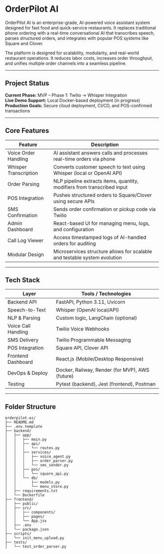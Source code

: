 # OrderPilot AI

OrderPilot AI is an enterprise-grade, AI-powered voice assistant system designed for fast food and quick-service restaurants. It replaces traditional phone ordering with a real-time conversational AI that transcribes speech, parses structured orders, and integrates with popular POS systems like Square and Clover.

The platform is designed for scalability, modularity, and real-world restaurant operations. It reduces labor costs, increases order throughput, and unifies multiple order channels into a seamless pipeline.

---

## Project Status

**Current Phase:** MVP – Phase 1: Twilio → Whisper Integration  
**Live Demo Support:** Local Docker-based deployment (in progress)  
**Production Goals:** Secure cloud deployment, CI/CD, and POS-confirmed transactions

---

## Core Features

| Feature               | Description                                                                 |
|-----------------------|-----------------------------------------------------------------------------|
| Voice Order Handling  | AI assistant answers calls and processes real-time orders via phone         |
| Whisper Transcription | Converts customer speech to text using Whisper (local or OpenAI API)       |
| Order Parsing         | NLP pipeline extracts items, quantity, modifiers from transcribed input     |
| POS Integration       | Pushes structured orders to Square/Clover using secure APIs                 |
| SMS Confirmation      | Sends order confirmation or pickup code via Twilio                         |
| Admin Dashboard       | React-based UI for managing menu, logs, and configuration                   |
| Call Log Viewer       | Access timestamped logs of AI-handled orders for auditing                   |
| Modular Design        | Microservices structure allows for scalable and testable system evolution   |

---

## Tech Stack

| Layer               | Tools / Technologies                                 |
|---------------------|------------------------------------------------------|
| Backend API         | FastAPI, Python 3.11, Uvicorn                         |
| Speech-to-Text      | Whisper (OpenAI local/API)                           |
| NLP & Parsing       | Custom logic, LangChain (optional)                   |
| Voice Call Handling | Twilio Voice Webhooks                                |
| SMS Delivery        | Twilio Programmable Messaging                        |
| POS Integration     | Square API, Clover API                               |
| Frontend Dashboard  | React.js (Mobile/Desktop Responsive)                 |
| DevOps & Deploy     | Docker, Railway, Render (for MVP), AWS (future)      |
| Testing             | Pytest (backend), Jest (frontend), Postman           |

---

## Folder Structure

```text
orderpilot-ai/
├── README.md
├── .env.template
├── backend/
│   ├── app/
│   │   ├── main.py
│   │   ├── api/
│   │   │   └── routes.py
│   │   ├── services/
│   │   │   ├── voice_agent.py
│   │   │   ├── order_parser.py
│   │   │   └── sms_sender.py
│   │   ├── pos/
│   │   │   └── square_api.py
│   │   └── db/
│   │       ├── models.py
│   │       └── menu_store.py
│   ├── requirements.txt
│   └── Dockerfile
├── frontend/
│   ├── public/
│   ├── src/
│   │   ├── components/
│   │   ├── pages/
│   │   └── App.jsx
│   ├── .env
│   └── package.json
├── scripts/
│   └── init_menu_upload.py
├── tests/
│   └── test_order_parser.py
